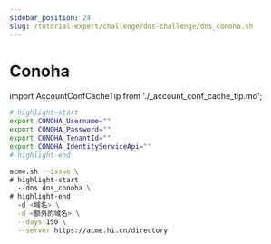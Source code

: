 ```yaml
---
sidebar_position: 24
slug: /tutorial-expert/challenge/dns-challenge/dns_conoha.sh
---
```


# Conoha



import AccountConfCacheTip from './_account_conf_cache_tip.md';

<AccountConfCacheTip />

```bash
# highlight-start
export CONOHA_Username=""
export CONOHA_Password=""
export CONOHA_TenantId=""
export CONOHA_IdentityServiceApi=""
# highlight-end

acme.sh --issue \
# highlight-start
  --dns dns_conoha \
# highlight-end
  -d <域名> \
  -d <额外的域名> \
  --days 150 \
  --server https://acme.hi.cn/directory
```

